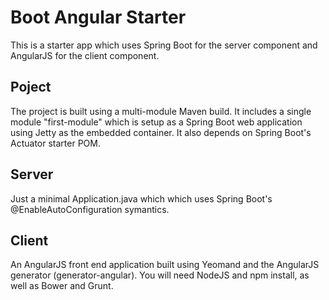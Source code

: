 # Boot Angular Starter #

This is a starter app which uses Spring Boot for the server component and AngularJS for the client component.

## Poject ##

The project is built using a multi-module Maven build.  It includes a single module "first-module" which is setup as a
Spring Boot web application using Jetty as the embedded container.  It also depends on Spring Boot's Actuator starter POM.

## Server ##

Just a minimal Application.java which which uses Spring Boot's @EnableAutoConfiguration symantics.

## Client ##

An AngularJS front end application built using Yeomand and the AngularJS generator (generator-angular).  You will need
NodeJS and npm install, as well as Bower and Grunt.